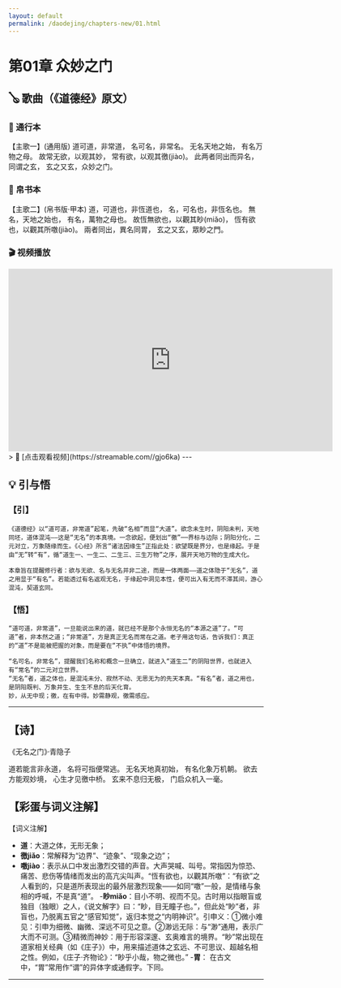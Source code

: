 ```yaml
---
layout: default
permalink: /daodejing/chapters-new/01.html
---
```

# 第01章 众妙之门 
## 🪕 歌曲（《道德经》原文）
### 📜 通行本  
【主歌一】(通用版)
道可道，非常道，
名可名，非常名。 
无名天地之始，
有名万物之母。 
故常无欲，以观其妙，
常有欲，以观其徼(jiào)。 
此两者同出而异名，
同谓之玄，
玄之又玄，众妙之门。 

### 📜 帛书本  
【主歌二】(帛书版·甲本)
道，可道也，非恆道也，
名，可名也，非恆名也。
無名，天地之始也，
有名，萬物之母也。
故恆無欲也，以觀其眇(miǎo)，
恆有欲也，以觀其所噭(jiào)。
兩者同出，異名同胃，
玄之又玄，眾眇之門。 

### 🎬 视频播放  
<iframe src="https://streamable.com/gjo6ka" width="640" height="360" frameborder="0" allowfullscreen></iframe>  
> 🔗 [点击观看视频](https://streamable.com//gjo6ka)
---

## 💡 引与悟  
### 【引】  
    《道德经》以“道可道，非常道”起笔，先破“名相”而显“大道”。欲念未生时，阴阳未判，天地同坯，道体混沌——这是“无名”的本真境。一念欲起，便划出“徼”──界标与边际；阴阳分化，二元对立，万象随缘而生。《心经》所言“诸法因缘生”正指此处：欲望既是界分，也是缘起。于是由“无”转“有”，循“道生一、一生二、二生三、三生万物”之序，展开天地万物的生成大化。
    
    本章旨在提醒修行者：欲与无欲、名与无名并非二途，而是一体两面——道之体隐于“无名”，道之用显于“有名”。若能透过有名返观无名，于缘起中洞见本性，便可出入有无而不滞其间，游心混沌，契道玄同。

### 【悟】
    “道可道，非常道”，一旦能说出来的道，就已经不是那个永恒无名的“本源之道”了。“可道”者，非本然之道；“非常道”，方是真正无名而常在之道。老子用这句话，告诉我们：真正的“道”不是能被把握的对象，而是要在“不执”中体悟的境界。
    
    “名可名，非常名”，提醒我们名称和概念一旦确立，就进入“道生二”的阴阳世界，也就进入有“常名”的二元对立世界。
    “无名”者，道之体也，是混沌未分、寂然不动、无思无为的先天本真。“有名”者，道之用也，是阴阳既判、万象并生、生生不息的后天化育。
    妙，从无中现；徼，在有中得。妙需静观，徼需感应。
---

## 【诗】
《无名之门》·青隐子

道若能言非永道，
名将可指便常逃。
无名天地真初始，
有名化象万机朝。
欲去方能观妙境，
心生才见徼中桥。
玄来不息归无极，
门启众机入一毫。

## 【彩蛋与词义注解】 
【词义注解】  
- **道**：大道之体，无形无象；  
- **徼jiǎo**：常解释为“边界”、“迹象”、“现象之边”；
- **噭jiào**：表示从口中发出激烈交错的声音。大声哭喊、叫号。常指因为惊恐、痛苦、悲伤等情绪而发出的高亢尖叫声。“恆有欲也，以觀其所噭”：“有欲”之人看到的，只是道所表现出的最外层激烈现象——如同“噭”一般，是情绪与象相的呼喊，不是真“道”。
-**眇miǎo**：目小不明、视而不见。古时用以指眼盲或独目（独眼）之人，《说文解字》曰：“眇，目无瞳子也。”，但此处“眇”者，非盲也，乃脱离五官之“感官知觉”，返归本觉之“内明神识”。引申义：①微小难见：引申为细微、幽微、深远不可见之意。②渺远无际：与“渺”通用，表示广大而不可测。③精微而神妙：用于形容深邃、玄奥难言的境界。“眇”常出现在道家相关经典（如《庄子》）中，用来描述道体之玄远、不可思议、超越名相之性。例如，《庄子·齐物论》：“眇乎小哉，物之微也。”
-**胃**：  在古文中，“胃”常用作“谓”的异体字或通假字。下同。
---

